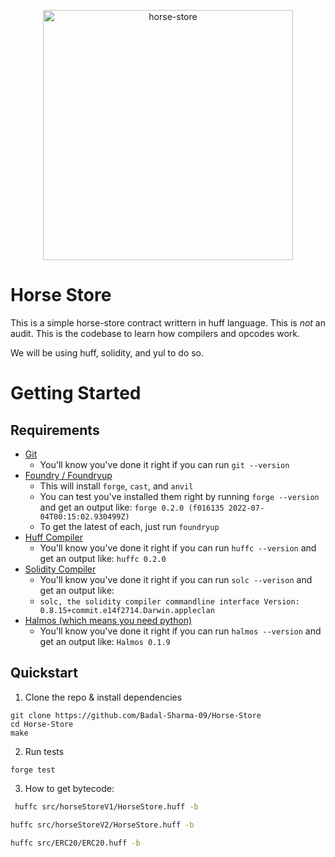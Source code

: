 <p align="center">
<img src="./images/horse-store.png" width="400" alt="horse-store">
<br/>

# Horse Store 

This is a simple horse-store contract writtern in huff language. This is *not* an audit. This is the codebase to learn how compilers and opcodes work.

We will be using huff, solidity, and yul to do so.

# Getting Started

## Requirements

-   [Git](https://git-scm.com/book/en/v2/Getting-Started-Installing-Git)  
    -   You'll know you've done it right if you can run `git --version`
-   [Foundry / Foundryup](https://github.com/gakonst/foundry)
    -   This will install `forge`, `cast`, and `anvil`
    -   You can test you've installed them right by running `forge --version` and get an output like: `forge 0.2.0 (f016135 2022-07-04T00:15:02.930499Z)`
    -   To get the latest of each, just run `foundryup`
-   [Huff Compiler](https://docs.huff.sh/get-started/installing/)
    -   You'll know you've done it right if you can run `huffc --version` and get an output like: `huffc 0.2.0`
-   [Solidity Compiler](https://docs.soliditylang.org/en/latest/installing-solidity.html)
    -   You'll know you've done it right if you can run `solc --verison` and get an output like:
    -   `solc, the solidity compiler commandline interface Version: 0.8.15+commit.e14f2714.Darwin.appleclan`
-   [Halmos (which means you need python)](https://github.com/a16z/halmos)
    -   You'll know you've done it right if you can run `halmos --version` and get an output like: `Halmos 0.1.9`


## Quickstart

1. Clone the repo & install dependencies

```
git clone https://github.com/Badal-Sharma-09/Horse-Store
cd Horse-Store
make
```

2. Run tests

```
forge test
```

3. How to get bytecode:
```bash
 huffc src/horseStoreV1/HorseStore.huff -b
 ```
 ```bash
 huffc src/horseStoreV2/HorseStore.huff -b
 ```
 ```bash
 huffc src/ERC20/ERC20.huff -b
 ```